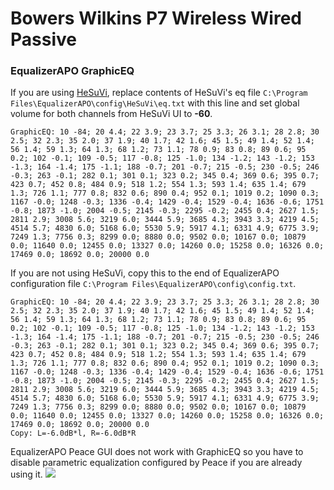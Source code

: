# Bowers Wilkins P7 Wireless Wired Passive
### EqualizerAPO GraphicEQ
If you are using [HeSuVi](https://sourceforge.net/projects/hesuvi/), replace contents of HeSuVi's eq file `C:\Program Files\EqualizerAPO\config\HeSuVi\eq.txt` with this line and set global volume for both channels from HeSuVi UI to **-60**.
```
GraphicEQ: 10 -84; 20 4.4; 22 3.9; 23 3.7; 25 3.3; 26 3.1; 28 2.8; 30 2.5; 32 2.3; 35 2.0; 37 1.9; 40 1.7; 42 1.6; 45 1.5; 49 1.4; 52 1.4; 56 1.4; 59 1.3; 64 1.3; 68 1.2; 73 1.1; 78 0.9; 83 0.8; 89 0.6; 95 0.2; 102 -0.1; 109 -0.5; 117 -0.8; 125 -1.0; 134 -1.2; 143 -1.2; 153 -1.3; 164 -1.4; 175 -1.1; 188 -0.7; 201 -0.7; 215 -0.5; 230 -0.5; 246 -0.3; 263 -0.1; 282 0.1; 301 0.1; 323 0.2; 345 0.4; 369 0.6; 395 0.7; 423 0.7; 452 0.8; 484 0.9; 518 1.2; 554 1.3; 593 1.4; 635 1.4; 679 1.3; 726 1.1; 777 0.8; 832 0.6; 890 0.4; 952 0.1; 1019 0.2; 1090 0.3; 1167 -0.0; 1248 -0.3; 1336 -0.4; 1429 -0.4; 1529 -0.4; 1636 -0.6; 1751 -0.8; 1873 -1.0; 2004 -0.5; 2145 -0.3; 2295 -0.2; 2455 0.4; 2627 1.5; 2811 2.9; 3008 5.6; 3219 6.0; 3444 5.9; 3685 4.3; 3943 3.3; 4219 4.5; 4514 5.7; 4830 6.0; 5168 6.0; 5530 5.9; 5917 4.1; 6331 4.9; 6775 3.9; 7249 1.3; 7756 0.3; 8299 0.0; 8880 0.0; 9502 0.0; 10167 0.0; 10879 0.0; 11640 0.0; 12455 0.0; 13327 0.0; 14260 0.0; 15258 0.0; 16326 0.0; 17469 0.0; 18692 0.0; 20000 0.0
```
If you are not using HeSuVi, copy this to the end of EqualizerAPO configuration file `C:\Program Files\EqualizerAPO\config\config.txt`.
```
GraphicEQ: 10 -84; 20 4.4; 22 3.9; 23 3.7; 25 3.3; 26 3.1; 28 2.8; 30 2.5; 32 2.3; 35 2.0; 37 1.9; 40 1.7; 42 1.6; 45 1.5; 49 1.4; 52 1.4; 56 1.4; 59 1.3; 64 1.3; 68 1.2; 73 1.1; 78 0.9; 83 0.8; 89 0.6; 95 0.2; 102 -0.1; 109 -0.5; 117 -0.8; 125 -1.0; 134 -1.2; 143 -1.2; 153 -1.3; 164 -1.4; 175 -1.1; 188 -0.7; 201 -0.7; 215 -0.5; 230 -0.5; 246 -0.3; 263 -0.1; 282 0.1; 301 0.1; 323 0.2; 345 0.4; 369 0.6; 395 0.7; 423 0.7; 452 0.8; 484 0.9; 518 1.2; 554 1.3; 593 1.4; 635 1.4; 679 1.3; 726 1.1; 777 0.8; 832 0.6; 890 0.4; 952 0.1; 1019 0.2; 1090 0.3; 1167 -0.0; 1248 -0.3; 1336 -0.4; 1429 -0.4; 1529 -0.4; 1636 -0.6; 1751 -0.8; 1873 -1.0; 2004 -0.5; 2145 -0.3; 2295 -0.2; 2455 0.4; 2627 1.5; 2811 2.9; 3008 5.6; 3219 6.0; 3444 5.9; 3685 4.3; 3943 3.3; 4219 4.5; 4514 5.7; 4830 6.0; 5168 6.0; 5530 5.9; 5917 4.1; 6331 4.9; 6775 3.9; 7249 1.3; 7756 0.3; 8299 0.0; 8880 0.0; 9502 0.0; 10167 0.0; 10879 0.0; 11640 0.0; 12455 0.0; 13327 0.0; 14260 0.0; 15258 0.0; 16326 0.0; 17469 0.0; 18692 0.0; 20000 0.0
Copy: L=-6.0dB*l, R=-6.0dB*R
```
EqualizerAPO Peace GUI does not work with GraphicEQ so you have to disable parametric equalization configured by Peace if you are already using it.
![](https://raw.githubusercontent.com/jaakkopasanen/AutoEq/master/results/Headphone.com/innerfidelity/onear/Bowers%20Wilkins%20P7%20Wireless%20Wired%20Passive/Bowers%20Wilkins%20P7%20Wireless%20Wired%20Passive.png)
